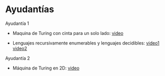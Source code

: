 # Ayudantías

Ayudantía 1

* Maquina de Turing con cinta para un solo lado: [video](https://drive.google.com/file/d/1QZJsEvd0IdcOV-MPLvW0NP5-KhVVHhld/view?usp=sharing)

* Lenguajes recursivamente enumerables y lenguajes decidibles: [video1](https://drive.google.com/file/d/1ocqbWbiRLZYAAtMMxx4-vtId6226EZ2S/view?usp=sharing) [video2](https://drive.google.com/file/d/1F1uh7tr9hy_DdIuC2d1UGquO-TMtxW6y/view?usp=sharing)

Ayudantía 2

* Máquina de Turing en 2D: [video](https://drive.google.com/file/d/11bRNcTAiUvKGwFMGjraIqOT8kC9Tuyoy/view?usp=sharing)
